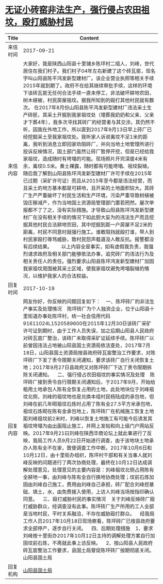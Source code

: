 # <a href="http://www.shangluo.gov.cn/zmhd/ldxxxx.jsp?urltype=leadermail.LeaderMailContentUrl&wbtreeid=1112&leadermailid=4348">无证小砖窑非法生产，强行侵占农田祖坟，殴打威胁村民</a>
| Title |                                                                                                                                                                                                                                                                                                                                                                                                                                                                                                                  Content                                                                                                                                                                                                                                                                                                                                                                                                                                                                                                                   |
|:-----:|--------------------------------------------------------------------------------------------------------------------------------------------------------------------------------------------------------------------------------------------------------------------------------------------------------------------------------------------------------------------------------------------------------------------------------------------------------------------------------------------------------------------------------------------------------------------------------------------------------------------------------------------------------------------------------------------------------------------------------------------------------------------------------------------------------------------------------------------------------------------------------------------------------------------------------------------------------------------------------------------------------------------------------------------|
| 来信时间  | 2017-09-21                                                                                                                                                                                                                                                                                                                                                                                                                                                                                                                                                                                                                                                                                                                                                                                                                                                                                                                                                                                                                                 |
| 来信内容  | 大家好，我是陕西山阳县十里铺乡陈坪村二组人，刘峰，世代居住在我们村子。我们村子04年左右新建了这个砖瓦窑，现名字叫山阳县陈平鸿发新型建材厂。该企业营业执照等相关手续2015年就到期了。政府不在给其继续审批手续，这样的环境下该砖瓦窑无任何合法手续一直未停工，非法破坏耕地农田，树木植被，村民房屋祖坟。据我所知到的殴打其他村民就有数次。 在2017年8月份山阳县陈平鸿发新型建材厂违法采土生产砖胚，其采土开掘到我家祖坟处（埋葬我奶奶和父亲、父亲才下葬4年），我多次寻找其砖厂的经营者与其交涉。其仍然不听，因我在外地工作，所以直到2017年9月13日早上砖厂已经挖掘采土至我家祖坟处。我听家人诉说离坟不足1米的距离，我听到消息立即回家劝阻砖厂，并向当地土地管理所进行投诉反映情况，国土部门虽然让砖厂暂停开挖，但是已经给我家祖坟，造成随时有垮塌的可能。现场照片开完深度4米有余，离坟0.5米。黄土裸露，随时都有可能垮塌、祖坟裂缝。  随后我了解到山阳县陈坪鸿发新型建材厂许可手续在2015年已过期（采矿许可证）而且从2015年至今都是违法经营，而且采土的地方基本都是可耕地，且开采的土地面积较大。其砖厂生产严重破坏了村民生活和生产环境，污染严重导致树植被毁庄稼减产，作为当地国土资源局管理部门置若罔然。屡次举报都不了了之，没有实际措施。才导致山阳县陈坪鸿发新型建材厂在没有相关手续的情况下如此胆大妄为的违法生产而且挖掘其他村民合法耕地农田，其中挖掘到距一户房屋不足2米的距离，村民不同意时就强行施工。谁敢阻挡就殴打谁，带人到村民家殴打辱骂威胁，致村民怨声载道没人敢反抗。报警都没有后续结果。       以上内容全是事实，如有虚假我负责，我强烈请求政府及相关部门能够依法办事，追究砖厂的违法行为及相关责任人的责任。强烈要求山阳县陈坪鸿发新型建材厂加固我家祖坟周围被其采土区域，使我家祖坟避免垮塌裂缝的情况，以维护我家人的合法权益。                                                                                                                                                                                                |
| 回复时间  | 2017-10-19                                                                                                                                                                                                                                                                                                                                                                                                                                                                                                                                                                                                                                                                                                                                                                                                                                                                                                                                                                                                                                 |
| 回复内容  | 网友你好，你反映的问题回复如下：    一、陈坪砖厂的非法生产事实及处理情况    陈坪砖厂为个人独资企业，位于山阳县十里街道办事处陈坪村，统一社会信用代码91611024L1520589600在2015年12月30日该砖厂采矿许可证到期时，由于工作人员失误，加之后期山阳县人民政府对砖瓦窑厂整治，该砖厂未取得采矿证延续手续。陈坪砖厂以前曾因违法占地被山阳县国土资源局依法查处，2017年7月18日，山阳县国土资源局按县政府砖瓦窑整治工作要求，对陈坪砖厂下发了责令限期关闭通知，要求该砖厂自行关闭恢复土地；2017年9月27日县政府又对陈坪砖厂下达了责令限期拆除关闭通知。    二、强行侵占农田祖坟的事实情况及处理    陈坪砖厂接到责令自行限期关闭通知后，于2017年9月，开始给租用土地承包人陈有全恢复占用的土地，此处地块位于刘峰祖坟北侧，刘峰的祖坟地也是兑换本组村民杨陆成的承包地，但刘峰在前几年砌祖坟石炼时占用了陈有全27.5平方米承包地，祖坟石炼砌在陈有金承包地上，陈坪砖厂在机械施工恢复土地距刘峰祖坟前2米时，刘峰以恢复土地施工有可能今后诱发其祖坟垮塌为由出面阻止施工，并网上发帖和向上级门户网站反映。2017年9月21曰刘峰在陕西华商论坛上就此事进行了反映，我局工作人员9月22日开始进行调查，由于该地块土地承办人陈有全不在家，致使调查工作中断。2017年10月6日和10月12日，由十里街办组织，陈坪村干部和有关当事人就刘峰反映的问题进行了两次协商处理，最终在10月12日达成调解处理意见，处理意见的主要内容是：刘峰祖坟北侧占用陈有全耕地一事，由刘峰与陈有全自行换地协商处理；坟前石炼加固由刘峰自己施工，费用由刘峰自己承担，砖厂配合刘峰挖基础、填土，水，由免费接入使用，上访人刘峰当场按指印确认同意。    三、殴打威胁村民的事实情况    关于刘峰反映砖厂殴打威胁群众，经调查没有此事。陈坪砖厂生产所用的工人全部是当地村民，平时关系融洽，不存在威胁殴打群众。    经我局工作人员2017年10月18日现场察看，陈坪砖厂已按县政府要求全部停产，逐步自行关闭。    四、后期处理措施    1、要求刘峰按十里街办2017年10月12日主持的调解处理方案自行加固坟前石炼，不再就此事上访反映。    2、按山阳县人民政府砖瓦窑整治工作要求，县国土局督促陈坪砖厂按期彻底关闭。山阳县国土局 |
| 回复机构  | <a href="../../category/agencies/山阳县国土局.md">山阳县国土局</a>                                                                                                                                                                                                                                                                                                                                                                                                                                                                                                                                                                                                                                                                                                                                                                                                                                                                                                                                                                                     |